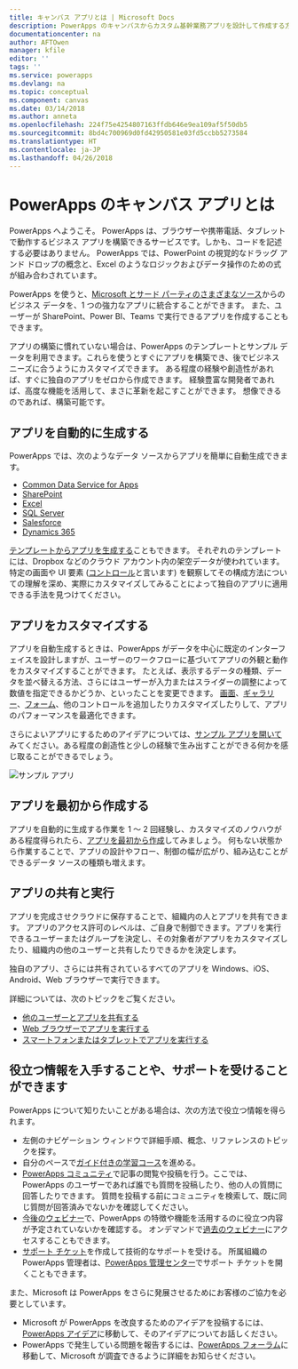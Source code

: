 ```yaml
---
title: キャンバス アプリとは | Microsoft Docs
description: PowerApps のキャンバスからカスタム基幹業務アプリを設計して作成する方法を説明します
documentationcenter: na
author: AFTOwen
manager: kfile
editor: ''
tags: ''
ms.service: powerapps
ms.devlang: na
ms.topic: conceptual
ms.component: canvas
ms.date: 03/14/2018
ms.author: anneta
ms.openlocfilehash: 224f75e4254807163ffdb646e9ea109af5f50db5
ms.sourcegitcommit: 8bd4c700969d0fd42950581e03fd5ccbb5273584
ms.translationtype: HT
ms.contentlocale: ja-JP
ms.lasthandoff: 04/26/2018
---
```

# <a name="what-are-canvas-apps-in-powerapps"></a>PowerApps のキャンバス アプリとは
PowerApps へようこそ。 PowerApps は、ブラウザーや携帯電話、タブレットで動作するビジネス アプリを構築できるサービスです。しかも、コードを記述する必要はありません。 PowerApps では、PowerPoint の視覚的なドラッグ アンド ドロップの概念と、Excel のようなロジックおよびデータ操作のための式が組み合わされています。

PowerApps を使うと、[Microsoft とサード パーティのさまざまなソース](connections-list.md)からのビジネス データを、1 つの強力なアプリに統合することができます。 また、ユーザーが SharePoint、Power BI、Teams で実行できるアプリを作成することもできます。

アプリの構築に慣れていない場合は、PowerApps のテンプレートとサンプル データを利用できます。これらを使うとすぐにアプリを構築でき、後でビジネス ニーズに合うようにカスタマイズできます。 ある程度の経験や創造性があれば、すぐに独自のアプリをゼロから作成できます。 経験豊富な開発者であれば、高度な機能を活用して、まさに革新を起こすことができます。 想像できるのであれば、構築可能です。

## <a name="generate-an-app-automatically"></a>アプリを自動的に生成する
PowerApps では、次のようなデータ ソースからアプリを簡単に自動生成できます。

* [Common Data Service for Apps](data-platform-create-app.md)
* [SharePoint](app-from-sharepoint.md)
* [Excel](get-started-create-from-data.md)
* [SQL Server](connections/connection-azure-sqldatabase.md)
* [Salesforce](add-manage-connections.md)
* [Dynamics 365](connections/connection-dynamics-crmonline.md)

[テンプレートからアプリを生成する](get-started-test-drive.md)こともできます。 それぞれのテンプレートには、Dropbox などのクラウド アカウント内の架空データが使われています。 特定の画面や UI 要素 ([コントロール](reference-properties.md)と言います) を観察してその構成方法についての理解を深め、実際にカスタマイズしてみることによって独自のアプリに適用できる手法を見つけてください。

## <a name="customize-an-app"></a>アプリをカスタマイズする
アプリを自動生成するときは、PowerApps がデータを中心に既定のインターフェイスを設計しますが、ユーザーのワークフローに基づいてアプリの外観と動作をカスタマイズすることができます。 たとえば、表示するデータの種類、データを並べ替える方法、さらにはユーザーが入力またはスライダーの調整によって数値を指定できるかどうか、といったことを変更できます。 [画面](add-screen-context-variables.md)、[ギャラリー](customize-layout-sharepoint.md)、[フォーム](customize-forms-sharepoint.md)、他のコントロールを追加したりカスタマイズしたりして、アプリのパフォーマンスを最適化できます。

さらによいアプリにするためのアイデアについては、[サンプル アプリを開いて](open-and-run-a-sample-app.md)みてください。ある程度の創造性と少しの経験で生み出すことができる何かを感じ取ることができるでしょう。

![サンプル アプリ](./media/getting-started/sample-apps.png)

## <a name="create-an-app-from-scratch"></a>アプリを最初から作成する
アプリを自動的に生成する作業を 1 ～ 2 回経験し、カスタマイズのノウハウがある程度得られたら、[アプリを最初から作成](get-started-create-from-blank.md)してみましょう。 何もない状態から作業することで、アプリの設計やフロー、制御の幅が広がり、組み込むことができるデータ ソースの種類も増えます。

## <a name="share-and-run-an-app"></a>アプリの共有と実行
アプリを完成させクラウドに保存することで、組織内の人とアプリを共有できます。 アプリのアクセス許可のレベルは、ご自身で制御できます。アプリを実行できるユーザーまたはグループを決定し、その対象者がアプリをカスタマイズしたり、組織内の他のユーザーと共有したりできるかを決定します。

独自のアプリ、さらには共有されているすべてのアプリを Windows、iOS、Android、Web ブラウザーで実行できます。

詳細については、次のトピックをご覧ください。

* [他のユーザーとアプリを共有する](share-app.md)
* [Web ブラウザーでアプリを実行する](../../user/run-app-browser.md)
* [スマートフォンまたはタブレットでアプリを実行する](../../user/run-app-client.md)

## <a name="get-help-and-support"></a>役立つ情報を入手することや、サポートを受けることができます
PowerApps について知りたいことがある場合は、次の方法で役立つ情報を得られます。

* 左側のナビゲーション ウィンドウで詳細手順、概念、リファレンスのトピックを探す。
* 自分のペースで[ガイド付きの学習コース](https://docs.microsoft.com/powerapps/guided-learning/)を進める。
* [PowerApps コミュニティ](https://aka.ms/powerapps-community)で記事の閲覧や投稿を行う。ここでは、PowerApps のユーザーであれば誰でも質問を投稿したり、他の人の質問に回答したりできます。 質問を投稿する前にコミュニティを検索して、既に同じ質問が回答済みでないかを確認してください。
* [今後のウェビナー](webinars-listing.md#upcoming-webinars)で、PowerApps の特徴や機能を活用するのに役立つ内容が予定されていないかを確認する。 オンデマンドで[過去のウェビナー](webinars-listing.md#past-webinars)にアクセスすることもできます。
* [サポート チケット](https://powerapps.microsoft.com/support/pro/)を作成して技術的なサポートを受ける。 所属組織の PowerApps 管理者は、[PowerApps 管理センター](https://portal.office.com/Support/Support.aspx)でサポート チケットを開くこともできます。

また、Microsoft は PowerApps をさらに発展させるためにお客様のご協力を必要としています。

* Microsoft が PowerApps を改良するためのアイデアを投稿するには、[PowerApps アイデア](https://powerusers.microsoft.com/t5/PowerApps-Ideas/idb-p/PowerAppsIdeas)に移動して、そのアイデアについてお話しください。
* PowerApps で発生している問題を報告するには、[PowerApps フォーラム](https://powerusers.microsoft.com/t5/General-Discussion/bd-p/PowerAppsForum1)に移動して、Microsoft が調査できるように詳細をお知らせください。
